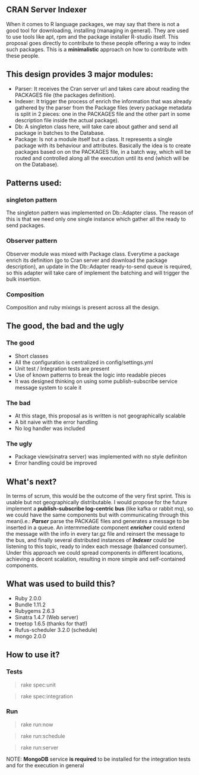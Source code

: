 CRAN Server Indexer
----------------------------------------
When it comes to R language packages, we may say that there is not a good tool for downloading, installing (managing in general).  They are used to use tools like apt, rpm and the package installer R-studio itself.  This proposal goes directly to contribute to these people offering a way to index such packages. This is a **minimalistic** approach on how to contribute with these people.

## This design provides 3 major modules:
- Parser: It receives the Cran server url and takes care about reading the PACKAGES file (the packages definition).
- Indexer: It trigger the process of enrich the information that was already gathered by the parser from the Package files 	(every package metadata is split in 2 pieces: one in the PACKAGES file and the other part in some description file inside the actual package).                            
- Db: A singleton class here, will take care about gather and send all package in batches to the Database.
- Package: Is not a module itself but a class. It represents a single package with its behaviour and attributes.
Basically the idea is to create packages based on on the PACKAGES file, in a batch way, which will be routed and controlled along all the execution until its end (which will be on the Database).

## Patterns used:
### singleton pattern
The singleton pattern was implemented on Db::Adapter class.  The reason of this is that we need only one single instance which gather all the ready to send packages.

### Observer pattern
Observer module was mixed with Package class. Everytime a package enrich its definition (go to Cran server and download the package description), an update in the Db::Adapter ready-to-send queue is required, so this adapter will take care of implement the batching and will trigger the bulk insertion.

### Composition
Composition and ruby mixings is present across all the design.


## The good, the bad and the ugly
### The good
- Short classes
- All the configuration is centralized in config/settings.yml
- Unit test / Integration tests are present
- Use of known patterns to break the logic into readable pieces
- It was designed thinking on using some publish-subscribe service message system to scale it

### The bad
- At this stage, this proposal as is written is not geographically scalable
- A bit naive with the error handling
- No log handler was included

### The ugly
- Package view(sinatra server) was implemented with no style definiton
- Error handling could be improved


##  What's next?
In terms of scrum, this would be the outcome of the very first sprint. This is usable but not geographically distributable.
I would propose for the future implement a **publish-subscribe log-centric bus** (like kafka or rabbit mq), so we could have the same components but with communicating through this mean(i.e.: ***Parser*** parse the PACKAGE files and generates a message to be inserted in a queue. An intermmediate component ***enricher*** could extend the message with the info in every tar.gz file and reinsert the message to the bus, and finally several distributed instances of ***Indexer*** could be listening to this topic, ready to index each message (balanced consumer). Under this approach we could spread components in different locations, achieving a decent scalation, resulting in more simple and self-contained components.
## What was used to build this?
- Ruby 2.0.0
- Bundle 1.11.2
- Rubygems 2.6.3
- Sinatra 1.4.7 (Web server)
- treetop 1.6.5 (thanks for that!)
- Rufus-scheduler 3.2.0 (schedule)
- mongo 2.0.0

## How to use it?
### Tests
> rake spec:unit

> rake spec:integration


### Run
> rake run:now

> rake run:schedule

> rake run:server

NOTE: **MongoDB** service **is required** to be installed for the integration tests and for the execution in general

